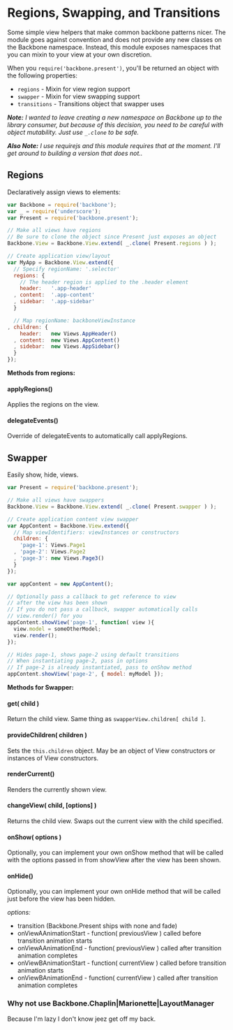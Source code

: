 # Regions, Swapping, and Transitions

Some simple view helpers that make common backbone patterns nicer. The module goes against convention and does not provide any new classes on the Backbone namespace. Instead, this module exposes namespaces that you can mixin to your view at your own discretion.

When you ```require('backbone.present')```, you'll be returned an object with the following properties:

* ```regions``` - Mixin for view region support
* ```swapper``` - Mixin for view swapping support
* ```transitions``` - Transitions object that swapper uses

___Note:___ _I wanted to leave creating a new namespace on Backbone up to the library consumer, but because of this decision, you need to be careful with object mutability. Just use ```_.clone``` to be safe._

___Also Note:___ _I use requirejs and this module requires that at the moment. I'll get around to building a version that does not.._

## Regions

Declaratively assign views to elements:

```javascript
var Backbone = require('backbone');
var _ = require('underscore');
var Present = require('backbone.present');

// Make all views have regions
// Be sure to clone the object since Present just exposes an object
Backbone.View = Backbone.View.extend( _.clone( Present.regions ) );

// Create application view/layout
var MyApp = Backbone.View.extend({
  // Specify regionName: '.selector'
  regions: {
    // The header region is applied to the .header element
    header:   '.app-header'
  , content:  '.app-content'
  , sidebar:  '.app-sidebar'
  }

  // Map regionName: backboneViewInstance
, children: {
    header:   new Views.AppHeader()
  , content:  new Views.AppContent()
  , sidebar:  new Views.AppSidebar()
  }
});
```

__Methods from regions:__

#### applyRegions()

Applies the regions on the view.

#### delegateEvents()

Override of delegateEvents to automatically call applyRegions.

## Swapper

Easily show, hide, views.

```javascript
var Present = require('backbone.present');

// Make all views have swappers
Backbone.View = Backbone.View.extend( _.clone( Present.swapper ) );

// Create application content view swapper
var AppContent = Backbone.View.extend({
  // Map viewIdentifiers: viewInstances or constructors
  children: {
    'page-1': Views.Page1
  , 'page-2': Views.Page2
  , 'page-3': new Views.Page3()
  }
});

var appContent = new AppContent();

// Optionally pass a callback to get reference to view
// after the view has been shown
// If you do not pass a callback, swapper automatically calls
// view.render() for you
appContent.showView('page-1', function( view ){
  view.model = someOtherModel;
  view.render();
});

// Hides page-1, shows page-2 using default transitions
// When instantiating page-2, pass in options
// If page-2 is already instantiated, pass to onShow method
appContent.showView('page-2', { model: myModel });
```

__Methods for Swapper:__

#### get( child )

Return the child view. Same thing as ```swapperView.children[ child ]```.

#### provideChildren( children )

Sets the ```this.children``` object. May be an object of View constructors or instances of View constructors.

#### renderCurrent()

Renders the currently shown view.

#### changeView( child, [options] )

Returns the child view. Swaps out the current view with the child specified.

#### onShow( options )

Optionally, you can implement your own onShow method that will be called with the options passed in from showView after the view has been shown.

#### onHide()

Optionally, you can implement your own onHide method that will be called just before the view has been hidden.

_options:_

* transition (Backbone.Present ships with none and fade)
* onViewAAnimationStart - function( previousView ) called before transition animation starts
* onViewAAnimationEnd - function( previousView ) called after transition animation completes
* onViewBAnimationStart - function( currentView ) called before transition animation starts
* onViewBAnimationEnd - function( currentView ) called after transition animation completes

### Why not use Backbone.Chaplin|Marionette|LayoutManager

Because I'm lazy I don't know jeez get off my back.
